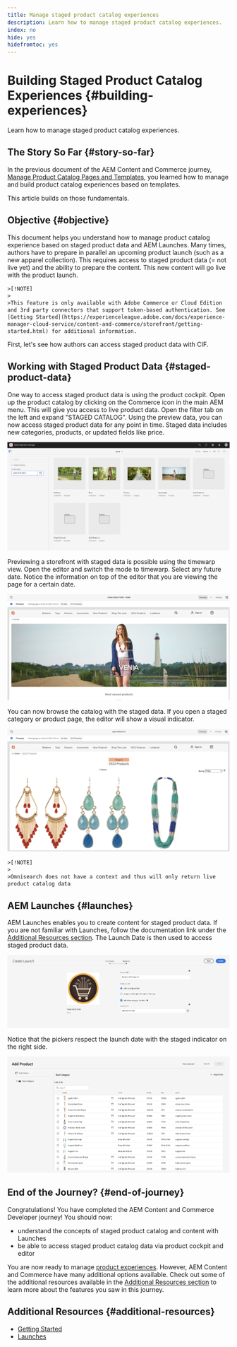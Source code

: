 ```yaml
---
title: Manage staged product catalog experiences
description: Learn how to manage staged product catalog experiences.
index: no
hide: yes
hidefromtoc: yes
---
```

# Building Staged Product Catalog Experiences {#building-experiences}

Learn how to manage staged product catalog experiences.

## The Story So Far {#story-so-far}

In the previous document of the AEM Content and Commerce journey, [Manage Product Catalog Pages and Templates](catalog-templates.md), you learned how to manage and build product catalog experiences based on templates.

This article builds on those fundamentals.

## Objective {#objective}

This document helps you understand how to manage product catalog experience based on staged product data and AEM Launches. Many times, authors have to prepare in parallel an upcoming product launch (such as a new apparel collection). This requires access to staged product data (= not live yet) and the ability to prepare the content. This new content will go live with the product launch.

    >[!NOTE]
    >
    >This feature is only available with Adobe Commerce or Cloud Edition and 3rd party connectors that support token-based authentication. See [Getting Started](https://experienceleague.adobe.com/docs/experience-manager-cloud-service/content-and-commerce/storefront/getting-started.html) for additional information.

First, let's see how authors can access staged product data with CIF.

## Working with Staged Product Data {#staged-product-data}

One way to access staged product data is using the product cockpit. Open up the product catalog by clicking on the Commerce icon in the main AEM menu. This will give you access to live product data. Open the filter tab on the left and expand "STAGED CATALOG". Using the preview data, you can now access staged product data for any point in time. Staged data includes new categories, products, or updated fields like price.

![stage cockpit](assets/staged-cockpit.png)

Previewing a storefront with staged data is possible using the timewarp view. Open the editor and switch the mode to timewarp. Select any future date. Notice the information on top of the editor that you are viewing the page for a certain date.

![stage timewarp](assets/staged-timewarp.png)

You can now browse the catalog with the staged data. If you open a staged category or product page, the editor will show a visual indicator.

![stage plp](assets/staged-plp.png)

    >[!NOTE]
    >
    >Omnisearch does not have a context and thus will only return live product catalog data

## AEM Launches {#launches}

AEM Launches enables you to create content for staged product data. If you are not familiar with Launches, follow the documentation link under the [Additional Resources section](#additional-resources). The Launch Date is then used to access staged product data.

![stage launch](assets/staged-launch.png)

Notice that the pickers respect the launch date with the staged indicator on the right side.

![stage picker](assets/staged-picker.png)

## End of the Journey? {#end-of-journey}

Congratulations! You have completed the AEM Content and Commerce Developer journey! You should now:

* understand the concepts of staged product catalog and content with Launches
* be able to access staged product catalog data via product cockpit and editor

You are now ready to manage [product experiences](product-experience-management.md). However, AEM Content and Commerce have many additional options available. Check out some of the additional resources available in the [Additional Resources section](#additional-resources) to learn more about the features you saw in this journey.

## Additional Resources {#additional-resources}

* [Getting Started](/help/commerce-cloud/getting-started.md)
* [Launches](/help/sites-cloud/authoring/launches/overview.md)
